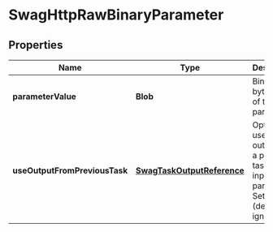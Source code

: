
# SwagHttpRawBinaryParameter

## Properties
Name | Type | Description | Notes
------------ | ------------- | ------------- | -------------
**parameterValue** | **Blob** | Binary bytes value of the parameter |  [optional]
**useOutputFromPreviousTask** | [**SwagTaskOutputReference**](SwagTaskOutputReference.md) | Optional; use the output from a previous task as the input to this parameter.  Set to null (default) to ignore. |  [optional]



